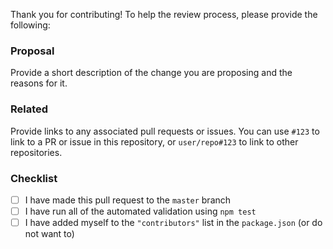 Thank you for contributing! To help the review process, please provide the following:

### Proposal
Provide a short description of the change you are proposing and the reasons for it.

### Related
Provide links to any associated pull requests or issues. You can use `#123` to link to a PR or issue in this repository, or `user/repo#123` to link to other repositories.

### Checklist

- [ ] I have made this pull request to the `master` branch
- [ ] I have run all of the automated validation using `npm test`
- [ ] I have added myself to the `"contributors"` list in the `package.json` (or do not want to)

